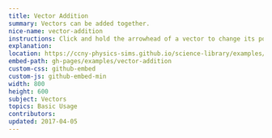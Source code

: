 ```yaml
---
title: Vector Addition
summary: Vectors can be added together.
nice-name: vector-addition
instructions: Click and hold the arrowhead of a vector to change its position.
explanation:
location: https://ccny-physics-sims.github.io/science-library/examples/vector-addition/
embed-path: gh-pages/examples/vector-addition
custom-css: github-embed
custom-js: github-embed-min
width: 800
height: 600
subject: Vectors
topics: Basic Usage
contributors:
updated: 2017-04-05
---
```

